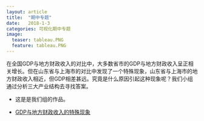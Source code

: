 ```yaml
---
layout: article
title:  "期中专题"
date:   2018-1-3
categories: 可视化期中专题
image:
  teaser: tableau.PNG
  feature: tableau.PNG
---
```

在全国GDP与地方财政收入的对比中，大多数省市的GDP与地方财政收入呈正相关增长。但在山东省与上海市的对比中发现了一个特殊现象，山东省与上海市的地方财政收入相近，但GDP相差甚远。究竟是什么原因引起这种现象呢？我们小组通过分析三大产业结构去寻找答案。
 + 这是是我们组的作品。
 
* [GDP与地方财政收入的特殊现象](https://lyanwaiting.github.io/infovis/p_group/P.html)
